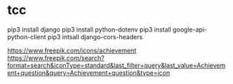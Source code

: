 # tcc

pip3 install django
pip3 install python-dotenv
pip3 install google-api-python-client
pip3 intsall django-cors-headers

https://www.freepik.com/icons/achievement
https://www.freepik.com/search?format=search&iconType=standard&last_filter=query&last_value=Achievement+question&query=Achievement+question&type=icon